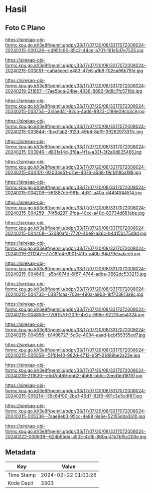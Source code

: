 # Hasil

## Foto C Plano

https://sirekap-obj-formc.kpu.go.id/3e8f/pemilu/pdpr/33/17/07/20/08/3317072008024-20240215-000326--cd951c90-85c2-44ce-a701-161e5d7e7535.jpg

https://sirekap-obj-formc.kpu.go.id/3e8f/pemilu/pdpr/33/17/07/20/08/3317072008024-20240215-003051--ca0a5eed-e483-47e6-a1b8-f02ea66b75fd.jpg

https://sirekap-obj-formc.kpu.go.id/3e8f/pemilu/pdpr/33/17/07/20/08/3317072008024-20240219-211857--17ae5bca-24be-4336-8892-9d8c7fc5718d.jpg

https://sirekap-obj-formc.kpu.go.id/3e8f/pemilu/pdpr/33/17/07/20/08/3317072008024-20240215-003754--2a1aed41-92ca-4ad4-8823-c188e09cb3c9.jpg

https://sirekap-obj-formc.kpu.go.id/3e8f/pemilu/pdpr/33/17/07/20/08/3317072008024-20240215-003844--fbcd1ab2-912d-49b4-8af9-3926297331fc.jpg

https://sirekap-obj-formc.kpu.go.id/3e8f/pemilu/pdpr/33/17/07/20/08/3317072008024-20240215-003946--d801a14d-3f8a-4f1a-a33f-3f2a6d835466.jpg

https://sirekap-obj-formc.kpu.go.id/3e8f/pemilu/pdpr/33/17/07/20/08/3317072008024-20240215-004101--92004e51-d1be-4076-a568-f9c1d18ba199.jpg

https://sirekap-obj-formc.kpu.go.id/3e8f/pemilu/pdpr/33/17/07/20/08/3317072008024-20240215-004206--56f887c5-961c-4d31-a40a-d44f4ff44514.jpg

https://sirekap-obj-formc.kpu.go.id/3e8f/pemilu/pdpr/33/17/07/20/08/3317072008024-20240215-004259--74f5d297-9fda-40cc-a40c-83734d681ebe.jpg

https://sirekap-obj-formc.kpu.go.id/3e8f/pemilu/pdpr/33/17/07/20/08/3317072008024-20240215-004408--52080afd-7720-40e9-a36c-b4d150c75d8d.jpg

https://sirekap-obj-formc.kpu.go.id/3e8f/pemilu/pdpr/33/17/07/20/08/3317072008024-20240219-211247--77c16fc4-0901-41f5-a40b-94d79ebabce5.jpg

https://sirekap-obj-formc.kpu.go.id/3e8f/pemilu/pdpr/33/17/07/20/08/3317072008024-20240215-004640--a5b4874d-6f67-4744-adba-3662dc533213.jpg

https://sirekap-obj-formc.kpu.go.id/3e8f/pemilu/pdpr/33/17/07/20/08/3317072008024-20240215-004733--0387fcaa-702e-490a-a9b3-1bf703613a9c.jpg

https://sirekap-obj-formc.kpu.go.id/3e8f/pemilu/pdpr/33/17/07/20/08/3317072008024-20240215-004853--720f1570-20f9-4e2c-996e-92213aeb4324.jpg

https://sirekap-obj-formc.kpu.go.id/3e8f/pemilu/pdpr/33/17/07/20/08/3317072008024-20240215-004956--b1496727-5d0e-4094-aaad-bcbf55355ed7.jpg

https://sirekap-obj-formc.kpu.go.id/3e8f/pemilu/pdpr/33/17/07/20/08/3317072008024-20240215-005058--51fb1e10-982d-4712-b5ff-21d99be2a22e.jpg

https://sirekap-obj-formc.kpu.go.id/3e8f/pemilu/pdpr/33/17/07/20/08/3317072008024-20240219-211620--e5d7c469-ebb2-4b66-bb5c-2eed1ed18197.jpg

https://sirekap-obj-formc.kpu.go.id/3e8f/pemilu/pdpr/33/17/07/20/08/3317072008024-20240215-005214--35c84f90-2be1-49d7-82f9-491c3e5cdf87.jpg

https://sirekap-obj-formc.kpu.go.id/3e8f/pemilu/pdpr/33/17/07/20/08/3317072008024-20240215-005336--7aae9eb3-95cc-4e88-9a6e-52155dda3b10.jpg

https://sirekap-obj-formc.kpu.go.id/3e8f/pemilu/pdpr/33/17/07/20/08/3317072008024-20240222-000939--624b55dd-a505-4c1b-860a-41b7b15c203e.jpg


## Metadata

| Key        | Value               |
| ---------- | ------------------- |
| Time Stamp | 2024-02-22 01:03:26 |
| Kode Dapil | 3303                |



